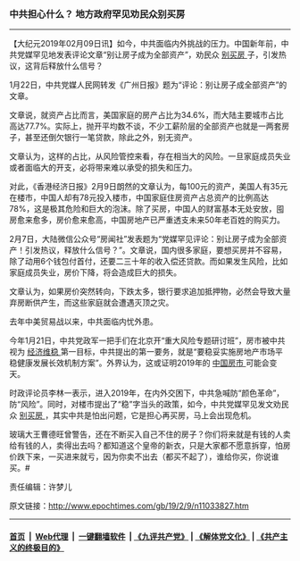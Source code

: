 ### 中共担心什么？ 地方政府罕见劝民众别买房
------------------------

<p>
 【大纪元2019年02月09日讯】如今，中共面临内外挑战的压力。中国新年前，中共党媒罕见地发表评论文章“别让房子成为全部资产”，劝民众
 <a href="http://www.epochtimes.com/gb/tag/%E5%88%AB%E4%B9%B0%E6%88%BF.html">
  别买房
 </a>
 子，引发热议，这背后释放什么信号？
</p>
<p>
 1月22日，中共党媒人民网转发《广州日报》题为“评论：别让房子成全部资产”的文章。
</p>
<p>
 文章说，就资产占比而言，美国家庭的房产占比为34.6%，而大陆主要城市占比高达77.7%。实际上，抛开平均数不谈，不少工薪阶层的全部资产也就是一两套房子，甚至还倒欠银行一笔贷款，除此之外，别无资产。
</p>
<p>
 文章认为，这样的占比，从风险管控来看，存在相当大的风险。一旦家庭成员失业或者面临大的开支，必将带来难以承受的损失和压力。
</p>
<p>
 对此，《香港经济日报》2月9日朗然的文章认为，每100元的资产，美国人有35元在楼市，中国人却有78元投入楼市，中国家庭住房资产占总资产的比例高达78%，这是极其危险和巨大的泡沫。除了买房，中国人的财富基本无处安放，囤房愈来愈多，房价愈来愈高，中国房地产已严重透支未来50年老百姓的购买力。
</p>
<p>
 2月7日，大陆微信公众号“房闻社”发表题为“党媒罕见评论：别让房子成为全部资产！引发热议，释放什么信号？”。文章说，国内很多家庭，要想买房并不容易，除了动用6个钱包付首付，还要二三十年的收入偿还贷款。而如果发生风险，比如家庭成员失业，房价下降，将会造成巨大的损失。
</p>
<p>
 文章认为，如果房价突然转向，下跌太多，银行要求追加抵押物，必然会导致大量弃房断供产生，而这些家庭就会遭遇灭顶之灾。
</p>
<p>
 去年中美贸易战以来，中共面临内忧外患。
</p>
<p>
 今年1月21日，中共党政军一把手们在北京开“重大风险专题研讨班”，房市被中共视为
 <a href="http://www.epochtimes.com/gb/tag/%E7%BB%8F%E6%B5%8E%E7%BB%B4%E7%A8%B3.html">
  经济维稳
 </a>
 第一目标，中共提出的第一要务，就是“要稳妥实施房地产市场平稳健康发展长效机制方案”。外界认为，这或证明2019年的
 <a href="http://www.epochtimes.com/gb/tag/%E4%B8%AD%E5%9B%BD%E6%88%BF%E5%B8%82.html">
  中国房市
 </a>
 可能会变天。
</p>
<p>
 时政评论员李林一表示，进入2019年，在内外交困下，中共急喊防“颜色革命”，防“风险”。同时，对楼市提出了“稳”字当头的政策，如今，中共党媒罕见发文劝民众
 <a href="http://www.epochtimes.com/gb/tag/%E5%88%AB%E4%B9%B0%E6%88%BF.html">
  别买房
 </a>
 ，其实中共是怕出问题，它是担心再买房，马上会出现危机。
</p>
<p>
 玻璃大王曹德旺曾警告，还在不断买入自己不住的房子？你们将来就是有钱的人卖给有钱的人，卖得出去吗？都知道这个皇帝的新衣，只是大家都不愿意拆穿，怕房价跌下来，一买进来就亏，因为你卖不出去（都买不起了），谁给你买，你说谁买。#
</p>
<p>
 责任编辑：许梦儿
</p>

原文链接：http://www.epochtimes.com/gb/19/2/9/n11033827.htm


------------------------
#### [首页](https://github.com/gfw-breaker/banned-news/blob/master/README.md) &nbsp;|&nbsp; [Web代理](https://github.com/labour-camp/helloworld) &nbsp;|&nbsp; [一键翻墙软件](https://github.com/gfw-breaker/nogfw/blob/master/README.md) &nbsp;| [《九评共产党》](https://github.com/gfw-breaker/9ping.md/blob/master/README.md#九评之一评共产党是什么) | [《解体党文化》](https://github.com/gfw-breaker/jtdwh.md/blob/master/README.md) | [《共产主义的终极目的》](https://github.com/gfw-breaker/gczydzjmd.md/blob/master/README.md)

